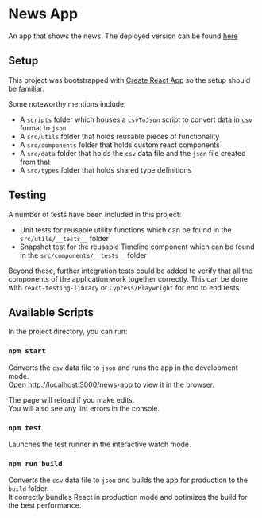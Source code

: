 # News App

An app that shows the news. The deployed version can be found [here](https://alex-paystack.github.io/news-app/)

## Setup

This project was bootstrapped with [Create React App](https://github.com/facebook/create-react-app) so the setup should be familiar.

Some noteworthy mentions include:

- A `scripts` folder which houses a `csvToJson` script to convert data in `csv` format to `json`
- A `src/utils` folder that holds reusable pieces of functionality
- A `src/components` folder that holds custom react components
- A `src/data` folder that holds the `csv` data file and the `json` file created from that
- A `src/types` folder that holds shared type definitions

## Testing

A number of tests have been included in this project:

- Unit tests for reusable utility functions which can be found in the `src/utils/__tests__` folder
- Snapshot test for the reusable Timeline component which can be found in the `src/components/__tests__` folder

Beyond these, further integration tests could be added to verify that all the components of the application work together correctly. This can be done with `react-testing-library` or `Cypress/Playwright` for end to end tests

## Available Scripts

In the project directory, you can run:

### `npm start`

Converts the `csv` data file to `json` and runs the app in the development mode.\
Open [http://localhost:3000/news-app](http://localhost:3000/news-app) to view it in the browser.

The page will reload if you make edits.\
You will also see any lint errors in the console.

### `npm test`

Launches the test runner in the interactive watch mode.

### `npm run build`

Converts the `csv` data file to `json` and builds the app for production to the `build` folder.\
It correctly bundles React in production mode and optimizes the build for the best performance.
